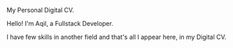 My Personal Digital CV.

Hello! I'm Aqil, a Fullstack Developer.

I have few skills in another field and that's all I appear here, in my Digital CV.